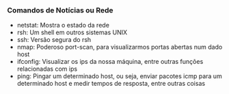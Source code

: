 <h3> Comandos de Notícias ou Rede </h3>

<!--ts--> 
* netstat: Mostra o estado da rede
* rsh: Um shell em outros sistemas UNIX
* ssh: Versão segura do rsh
* nmap: Poderoso port-scan, para visualizarmos portas abertas num dado host
* ifconfig: Visualizar os ips da nossa máquina, entre outras funções relacionadas com ips
* ping: Pingar um determinado host, ou seja, enviar pacotes icmp para um determinado host e medir tempos de resposta, entre outras coisas
<!--te--> 
